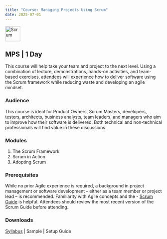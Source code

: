 ```yaml
---
title: "Course: Managing Projects Using Scrum"
date: 2025-07-01
---
```


<img src="/images/scrum/scrum.png" alt="Scrum" title="Scrum" style="height: 48px; margin-bottom: 0; vertical-align: middle;">

## MPS | 1 Day
This course will help take your team and project to the next level. Using a combination of lecture, demonstrations, hands-on activities, and team-based exercises, attendees will experience how to deliver software using the Scrum framework while reducing waste and developing an agile mindset.

### Audience
This course is ideal for Product Owners, Scrum Masters, developers, testers, architects, business analysts, team leaders, and managers who aim to improve how their software is delivered. Both technical and non-technical professionals will find value in these discussions.

### Modules
1. The Scrum Framework
2. Scrum in Action
3. Adopting Scrum

### Prerequisites
While no prior Agile experience is required, a background in project management or software development – either as a team member or project lead – is recommended. Familiarity with Agile concepts and the - <a href="https://www.scrumguides.org" target="_blank">Scrum Guide</a> is helpful. Attendees should review the most recent version of the Scrum Guide before attending.

### Downloads

<a href="/downloads/syllabi/mps.pdf" target="_blank">Syllabus</a> | Sample | Setup Guide
